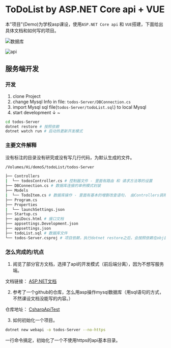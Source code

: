 # ToDoList by ASP.NET Core api + VUE

本"项目"(Demo)为学校asp课设，使用`ASP.NET Core api` 和 `VUE`搭建，下面给出具体文档和如何写的项目。


![数据库](https://i.loli.net/2019/12/23/PpiJjIthxSAr781.png)

![api](https://i.loli.net/2019/12/23/upmeLzSMVD8h2WP.png)

## 服务端开发

### 开发

1. clone Project
2. change Mysql Info in file: `todos-Server/DBConnection.cs`
3. import Mysql sql file(`todos-Server/todoList.sql`) to local Mysql
4. start development ↓ ~

```bash
cd todos-Server
dotnet restore # 按照依赖
dotnet watch run # 启动热更新开发模式
```

### 主要文件解释

没有标注的目录没有研究或没有写几行代码，为默认生成的文件。

```bash
/Volumes/Hi/demoS/todoList/todos-Server

├── Controllers
|  └── todosController.cs # 控制器文件 - 里面有路由 和 请求方法等的设置
├── DBConnection.cs # 数据库连接的单例模式封装
├── Models
|  └── TodoItem.cs # 数据库操作 - 里面有基本的增删改查语句， 由Controllers调用
├── Program.cs
├── Properties
|  └── launchSettings.json
├── Startup.cs
├── apiDocs.html # 接口文档
├── appsettings.Development.json
├── appsettings.json
├── todoList.sql # 数据库文件
└── todos-Server.csproj # 项目依赖，执行dotnet restore之后，会按照依赖在obj目录
```

### 怎么完成的/坑点

1. 阅览了部分官方文档，选择了api的开发模式（前后端分离），因为不想写服务端。

文档链接： [ASP.NET文档](https://docs.microsoft.com/zh-cn/aspnet/?view=aspnetcore-3.1#pivot=core)

2. 参考了一个github的仓库，怎么用asp操作mysql数据库（用sql语句的方式，不然课设文档没能写的内容。）

仓库地址： [CsharpApiTest](https://github.com/lgleto/CsharpApiTest)

3. 如何初始化一个项目。

```bash
dotnet new webapi -o todos-Server --no-https
```

一行命令搞定，初始化了一个不使用https的api基本目录。
